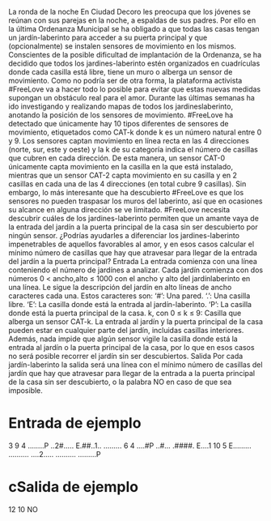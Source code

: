 La ronda de la noche
En Ciudad Decoro les preocupa que los jóvenes se reúnan con sus parejas en la noche, a
espaldas de sus padres. Por ello en la última Ordenanza Municipal se ha obligado a que
todas las casas tengan un jardín-laberinto para acceder a su puerta principal y que (opcionalmente) se instalen sensores de movimiento en los mismos. Conscientes de la posible
dificultad de implantación de la Ordenanza, se ha decidido que todos los jardines-laberinto
estén organizados en cuadrículas donde cada casilla está libre, tiene un muro o alberga un
sensor de movimiento.
Como no podría ser de otra forma, la plataforma activista #FreeLove va a hacer todo lo
posible para evitar que estas nuevas medidas supongan un obstáculo real para el amor.
Durante las últimas semanas ha ido investigando y realizando mapas de todos los jardineslaberinto, anotando la posición de los sensores de movimiento. #FreeLove ha detectado
que únicamente hay 10 tipos diferentes de sensores de movimiento, etiquetados como
CAT-k donde k es un número natural entre 0 y 9. Los sensores captan movimiento en línea
recta en las 4 direcciones (norte, sur, este y oeste) y la k de su categoría indica el número
de casillas que cubren en cada dirección. De esta manera, un sensor CAT-0 únicamente
capta movimiento en la casilla en la que está instalado, mientras que un sensor CAT-2 capta
movimiento en su casilla y en 2 casillas en cada una de las 4 direcciones (en total cubre 9
casillas). Sin embargo, lo más interesante que ha descubierto #FreeLove es que los sensores
no pueden traspasar los muros del laberinto, así que en ocasiones su alcance en alguna
dirección se ve limitado.
#FreeLove necesita descubrir cuáles de los jardines-laberinto permiten que un amante vaya de la entrada del jardín a la puerta principal de la casa sin ser descubierto por ningún
sensor. ¿Podrías ayudarles a diferenciar los jardines-laberinto impenetrables de aquellos
favorables al amor, y en esos casos calcular el mínimo número de casillas que hay que
atravesar para llegar de la entrada del jardín a la puerta principal?
Entrada
La entrada comienza con una línea conteniendo el número de jardínes a analizar. Cada
jardín comienza con dos números 0 < ancho,alto ≤ 1000 con el ancho y alto del jardínlaberinto en una línea. Le sigue la descripción del jardín en alto líneas de ancho caracteres
cada una. Estos caracteres son:
‘#’: Una pared.
‘.’: Una casilla libre.
‘E’: La casilla donde está la entrada al jardín-laberinto.
‘P’: La casilla donde está la puerta principal de la casa.
k, con 0 ≤ k ≤ 9: Casilla que alberga un sensor CAT-k.
La entrada al jardín y la puerta principal de la casa pueden estar en cualquier parte del
jardín, incluidas casillas interiores. Además, nada impide que algún sensor vigile la casilla
donde está la entrada al jardín o la puerta principal de la casa, por lo que en esos casos no
será posible recorrer el jardín sin ser descubiertos.
Salida
Por cada jardín-laberinto la salida será una línea con el mínimo número de casillas del jardín
que hay que atravesar para llegar de la entrada a la puerta principal de la casa sin ser
descubierto, o la palabra NO en caso de que sea imposible.

# Entrada de ejemplo
3
9 4
........P
..2#.....
E.##..1..
.........
6 4
....#P
..#...
.####.
E....1
10 5
E.........
..........
....2.....
..........
.........P

# cSalida de ejemplo
12
10
NO